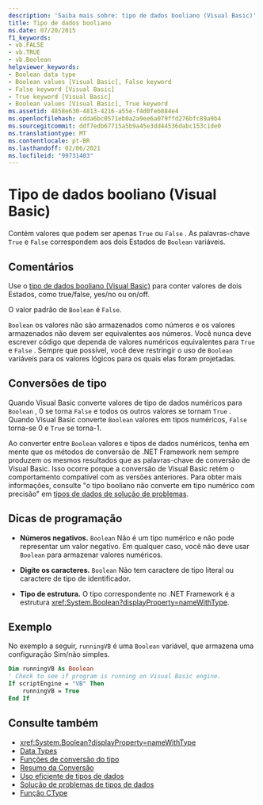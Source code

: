 ```yaml
---
description: 'Saiba mais sobre: tipo de dados booliano (Visual Basic)'
title: Tipo de dados booliano
ms.date: 07/20/2015
f1_keywords:
- vb.FALSE
- vb.TRUE
- vb.Boolean
helpviewer_keywords:
- Boolean data type
- Boolean values [Visual Basic], False keyword
- False keyword [Visual Basic]
- True keyword [Visual Basic]
- Boolean values [Visual Basic], True keyword
ms.assetid: 4858e630-4813-4216-a55e-f4d0feb884e4
ms.openlocfilehash: cdda6bc0571eb0a2a9ee6a079ffd276bfc89a9b4
ms.sourcegitcommit: ddf7edb67715a5b9a45e3dd44536dabc153c1de0
ms.translationtype: MT
ms.contentlocale: pt-BR
ms.lasthandoff: 02/06/2021
ms.locfileid: "99731403"
---
```

# <a name="boolean-data-type-visual-basic"></a>Tipo de dados booliano (Visual Basic)

Contém valores que podem ser apenas `True` ou `False` . As palavras-chave `True` e `False` correspondem aos dois Estados de `Boolean` variáveis.  
  
## <a name="remarks"></a>Comentários  

 Use o [tipo de dados booliano (Visual Basic)](boolean-data-type.md) para conter valores de dois Estados, como true/false, yes/no ou on/off.  
  
 O valor padrão de `Boolean` é `False`.  
  
 `Boolean` os valores não são armazenados como números e os valores armazenados não devem ser equivalentes aos números. Você nunca deve escrever código que dependa de valores numéricos equivalentes para `True` e `False` . Sempre que possível, você deve restringir o uso de `Boolean` variáveis para os valores lógicos para os quais elas foram projetadas.  
  
## <a name="type-conversions"></a>Conversões de tipo  

 Quando Visual Basic converte valores de tipo de dados numéricos para `Boolean` , 0 se torna `False` e todos os outros valores se tornam `True` . Quando Visual Basic converte `Boolean` valores em tipos numéricos, `False` torna-se 0 e `True` se torna-1.  
  
 Ao converter entre `Boolean` valores e tipos de dados numéricos, tenha em mente que os métodos de conversão de .NET Framework nem sempre produzem os mesmos resultados que as palavras-chave de conversão de Visual Basic. Isso ocorre porque a conversão de Visual Basic retém o comportamento compatível com as versões anteriores. Para obter mais informações, consulte "o tipo booliano não converte em tipo numérico com precisão" em [tipos de dados de solução de problemas](../../programming-guide/language-features/data-types/troubleshooting-data-types.md).  
  
## <a name="programming-tips"></a>Dicas de programação  
  
- **Números negativos.** `Boolean` Não é um tipo numérico e não pode representar um valor negativo. Em qualquer caso, você não deve usar `Boolean` para armazenar valores numéricos.  
  
- **Digite os caracteres.** `Boolean` Não tem caractere de tipo literal ou caractere de tipo de identificador.  
  
- **Tipo de estrutura.** O tipo correspondente no .NET Framework é a estrutura <xref:System.Boolean?displayProperty=nameWithType>.  
  
## <a name="example"></a>Exemplo  

 No exemplo a seguir, `runningVB` é uma `Boolean` variável, que armazena uma configuração Sim/não simples.  
  
```vb  
Dim runningVB As Boolean  
' Check to see if program is running on Visual Basic engine.  
If scriptEngine = "VB" Then  
    runningVB = True  
End If  
```  
  
## <a name="see-also"></a>Consulte também

- <xref:System.Boolean?displayProperty=nameWithType>
- [Data Types](index.md)
- [Funções de conversão do tipo](../functions/type-conversion-functions.md)
- [Resumo da Conversão](../keywords/conversion-summary.md)
- [Uso eficiente de tipos de dados](../../programming-guide/language-features/data-types/efficient-use-of-data-types.md)
- [Solução de problemas de tipos de dados](../../programming-guide/language-features/data-types/troubleshooting-data-types.md)
- [Função CType](../functions/ctype-function.md)
